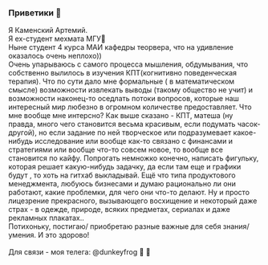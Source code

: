 ### Приветики 🤘 
Я Каменский Артемий. \
Я ex-студент мехмата МГУ🚶 \
Ныне студент 4 курса МАИ кафедры теорвера, что на удивление оказалось очень неплохо)) \
Очень упарываюсь с самого процесса мышления, обдумывания, что собственно вылилось в изучения КПТ(когнитивно поведенческая терапия). Что по сути дало мне формальные ( в математическом смысле) возможности извлекать выводы (такому общество не учит) и возможности наконец-то оседлать потоки вопросов, которые наш интересный мир любезно в огромном количестве предоставляет. 
Что мне вообще мне интерсно? Как выше сказано - КПТ, матеша (ну правда, много чего становится весьма красивым, если подумать часок-другой), но если задание по ней творческое или подразумевает какое-нибудь исследование или вообще как-то связано с финансами и стратегиями или вообще что-то совсем новое, то вообще все становится по кайфу. Попрогать немножко конечно, написать фигульку, которая решает какую-нибудь задачку, да если там еще и графики будут , то хоть на гитхаб выкладывай. Ещё что типа продуктового менеджмента, любуюсь бизнесами и думаю рационально ли они работают, какие проблемки, для чего они что-то делают. Ну и просто лицезрение прекрасного, вызывающего восхищение и некоторый даже страх - в одежде, природе, всяких предметах, сериалах и даже рекламных плакатах.. \
Потихоньку, постигаю/ приобретаю разные важные для себя знания/ умения. И это здорово! \
\
Для связи - моя телега: @dunkeyfrog   :eyes: :nose:

<!--
**Paradise151/Paradise151** is a ✨ _special_ ✨ repository because its `README.md` (this file) appears on your GitHub profile.

Here are some ideas to get you started:

- 🔭 I’m currently working on ...
- 🌱 I’m currently learning ...
- 👯 I’m looking to collaborate on ...
- 🤔 I’m looking for help with ...
- 💬 Ask me about ...
- 📫 How to reach me: ...
- 😄 Pronouns: ...
- ⚡ Fun fact: ...
-->

